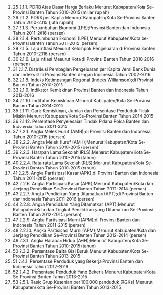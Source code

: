 1. 25 2.1.1. PDRB Atas Dasar Harga Berlaku Menurut Kabupaten/Kota Se-Provinsi Banten Tahun 2010-2015 (miliar rupiah)
2. 26 2.1.2. PDRB per Kapita Menurut Kabupaten/Kota Se-Provinsi Banten Tahun 2010-2015 (juta rupiah)
3. 27 2.1.3. Pertumbuhan Ekonomi (LPE);Provinsi Banten dan Indonesia Tahun 2011-2016 (persen)
4. 28 2.1.4. Pertumbuhan Ekonomi (LPE);Menurut Kabupaten/Kota Se-Provinsi Banten Tahun 2011-2015 (persen)
5. 29 2.1.5. Laju Inflasi Menurut Kelompok Pengeluaran di Provinsi Banten Tahun 2010-2016 (persen)
6. 30 2.1.6. Laju Inflasi Menurut Kota di Provinsi Banten Tahun 2010-2016 (persen)
7. 31 2.1.7. Distribusi Pembagian Pengeluaran per Kapita Versi Bank Dunia dan Indeks Gini Provinsi Banten dengan Indonesia Tahun 2002-2016
8. 32 2.1.8. Indeks Ketimpangan Regional (Indeks Williamson);di Provinsi Banten Tahun 2010-2015
9. 33 2.1.9. Indikator Kemiskinan Provinsi Banten dan Indonesia Tahun 2013-2016
10. 34 2.1.10. Indikator Kemiskinan Menurut Kabupaten/Kota Se-Provinsi Banten Tahun 2014-2015
11. 35 2.1.11. Garis Kemiskinan, Jumlah dan Persentase Penduduk Tidak Miskin Menurut Kabupaten/Kota Se-Provinsi Banten Tahun 2014-2015
12. 36 2.1.12. Persentase Penyelesaian Tindak Pidana Polda Banten dan Indonesia Tahun 2011-2015
13. 37 2.2.1. Angka Melek Huruf (AMH);di Provinsi Banten dan Indonesia Tahun 2010-2015 (persen)
14. 38 2.2.2. Angka Melek Huruf (AMH);Menurut Kabupaten/Kota Se-Provinsi Banten Tahun 2010-2015 (persen)
15. 39 2.2.3. Harapan Lama Sekolah (RLS);Menurut Kabupaten/Kota Se-Provinsi Banten Tahun 2010-2015 (tahun)
16. 40 2.2.4. Rata-rata Lama Sekolah (RLS);Menurut Kabupaten/Kota Se-Provinsi Banten Tahun 2010-2015 (tahun)
17. 41 2.2.5. Angka Partisipasi Kasar (APK);di Provinsi Banten dan Indonesia Tahun 2011-2015 (persen)
18. 42 2.2.6. Angka Partisipasi Kasar (APK);Menurut Kabupaten/Kota dan Jenjang Pendidikan Se-Provinsi Banten Tahun 2012-2014 (persen)
19. 43 2.2.7. Angka Pendidikan Yang Ditamatkan (APT);di Provinsi Banten dan Indonesia Tahun 2011-2016 (persen)
20. 44 2.2.8. Angka Pendidikan Yang Ditamatkan (APT);Menurut Kabupaten/Kota dan Tingkat Pendidikan yang Ditamatkan Se-Provinsi Banten Tahun 2012-2014 (persen)
21. 47 2.2.9. Angka Partisipasi Murni (APM);di Provinsi Banten dan Indonesia Tahun 2011-2015 (persen)
22. 48 2.2.10. Angka Partisipasi Murni (APM);Menurut Kabupaten/Kota dan Jenjang Pendidikan Se-Provinsi Banten Tahun 2012-2014 (persen)
23. 49 2.3.1. Angka Harapan Hidup (AHH);Menurut Kabupaten/Kota Se-Provinsi Banten Tahun 2010-2015 (tahun)
24. 50 2.3.2. Persentase Balita Gizi Buruk Menurut Kabupaten/Kota Se-Provinsi Banten Tahun 2013-2015
25. 51 2.4.1. Persentase Penduduk yang Bekerja Provinsi Banten dan Indonesia Tahun 2012-2016
26. 52 2.4.2. Persentase Penduduk Yang Bekerja Menurut Kabupaten/Kota Se-Provinsi Banten Tahun 2013-2015
27. 53 2.5.1. Rasio Grup Kesenian per 100.000 penduduk (RGKs);Menurut Kabupaten/Kota Se-Provinsi Banten Tahun 2013-2015
